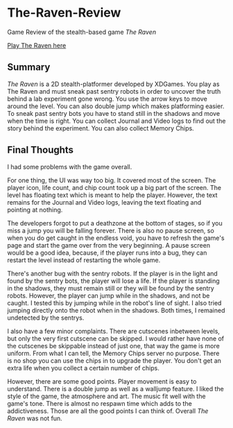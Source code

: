 # The-Raven-Review
Game Review of the stealth-based game *The Raven*

[Play The Raven here](https://armorgames.com/play/10003/the-raven?tag-referral=stealth)

## Summary
 *The Raven* is a 2D stealth-platformer developed by XDGames. You play as The Raven and must sneak past sentry robots in order to uncover the truth behind a lab experiment gone wrong. You use the arrow keys to move around the level. You can also double jump which makes platforming easier. To sneak past sentry bots you have to stand still in the shadows and move when the time is right. You can collect  Journal and Video logs to find out the story behind the experiment. You can also collect Memory Chips.

## Final Thoughts
  I had some problems with the game overall. 
 
 For one thing, the UI was way too big. It covered most of the screen. The player icon, life count, and chip count took up a big part of the screen. The level has floating text which is meant to help the player. However, the text remains for the Journal and Video logs, leaving the text floating and pointing at nothing.

 The developers forgot to put a deathzone at the bottom of stages, so if you miss a jump you will be falling forever. There is also no pause screen, so when you do get caught in the endless void, you have to refresh the game's page and start the game over from the very beginning. A pause screen would be a good idea, because, if the player runs into a bug, they can restart the level instead of restarting the whole game.
 
 There's another bug with the sentry robots. If the player is in the light and found by the sentry bots, the player will lose a life. If the player is standing in the shadows, they must remain still or they will be found by the sentry robots. However, the player can jump while in the shadows, and not be caught. I tested this by jumping while in the robot's line of sight. I also tried jumping directly onto the robot when in the shadows. Both times, I remained undetected by the sentrys.
 
 I also have a few minor complaints. There are cutscenes inbetween levels, but only the very first cutscene can be skipped. I would rather have none of the cutscenes be skippable instead of just one, that way the game is more uniform. From what I can tell, the Memory Chips server no purpose. There is no shop you can use the chips in to upgrade the player. You don't get an extra life when you collect a certain number of chips.
 
 However, there are some good points. Player movement is easy to understand. There is a double jump as well as a walljump feature. I liked the style of the game, the atmosphere and art. The music fit well with the game's tone. There is almost no respawn time which adds to the addictiveness. Those are all the good points I can think of. Overall *The Raven* was not fun.
